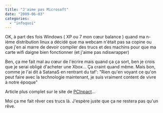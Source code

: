 ```yaml
---
title: "J'aime pas Microsoft"
date: "2009-06-03"
categories: 
  - "infoquoi"
---
```


OK, à part des fois Windows ( XP ou 7 mon cœur balance ) quand ma n-ième distribution linux a décidé que ma webcam n'était pas sa copine ou que j'en ai marre de devoir compiler des trucs et des machins pour que ma carte wifi daigne bien fonctionner (et j'aime pas ndiswrapper)

Ben, ça me fait mal au cœur de l'écrire mais quand ça ça sort, ben je crois que je serai obligé d'acheter une Xbox... Ça craint quand même. Mais bon, comme je l'ai dit à SatanaS en rentrant du taf': "Rien qu'en voyant ce qu'on peut faire avec la technologie maintenant, je suis vraiment content de vivre à notre époque" 

Article plus complet sur le site de [PCInpact](http://www.pcinpact.com/actu/news/51146-projet-natal-microsoft-avenir-jeu.htm)...

Moi ça me fait rêver ces trucs là. J'espère juste que ça ne restera pas qu'un rêve.
